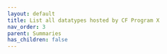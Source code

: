 ```yaml
---
layout: default
title: List all datatypes hosted by CF Program X
nav_order: 3
parent: Summaries
has_children: false
---
```

